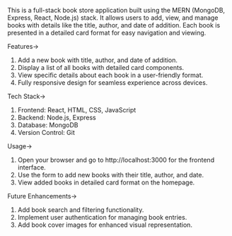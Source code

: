 This is a full-stack book store application built using the MERN (MongoDB, Express, React, Node.js) stack. It allows users to add, view, and manage books with details like the title, author, and date of addition. Each book is presented in a detailed card format for easy navigation and viewing.

Features->
1. Add a new book with title, author, and date of addition.
2. Display a list of all books with detailed card components.
3. View specific details about each book in a user-friendly format.
4. Fully responsive design for seamless experience across devices.

Tech Stack->
1. Frontend: React, HTML, CSS, JavaScript
2. Backend: Node.js, Express
3. Database: MongoDB
4. Version Control: Git

Usage->
1. Open your browser and go to http://localhost:3000 for the frontend interface.
2. Use the form to add new books with their title, author, and date.
3. View added books in detailed card format on the homepage.

Future Enhancements->
1. Add book search and filtering functionality.
2. Implement user authentication for managing book entries.
3. Add book cover images for enhanced visual representation.
